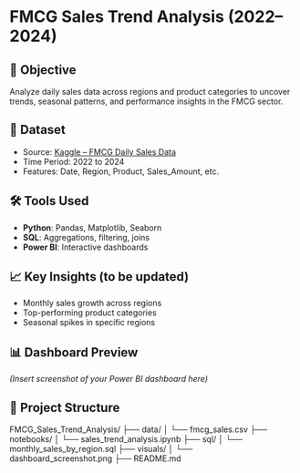 # FMCG Sales Trend Analysis (2022–2024)

## 📌 Objective
Analyze daily sales data across regions and product categories to uncover trends, seasonal patterns, and performance insights in the FMCG sector.

## 📂 Dataset
- Source: [Kaggle – FMCG Daily Sales Data](https://www.kaggle.com/datasets/beatafaron/fmcg-daily-sales-data-to-2022-2024)
- Time Period: 2022 to 2024
- Features: Date, Region, Product, Sales_Amount, etc.

## 🛠️ Tools Used
- **Python**: Pandas, Matplotlib, Seaborn
- **SQL**: Aggregations, filtering, joins
- **Power BI**: Interactive dashboards

## 📈 Key Insights (to be updated)
- Monthly sales growth across regions
- Top-performing product categories
- Seasonal spikes in specific regions

## 📊 Dashboard Preview
*(Insert screenshot of your Power BI dashboard here)*

## 📁 Project Structure
   FMCG_Sales_Trend_Analysis/ ├── data/ │ └── fmcg_sales.csv ├── notebooks/ │ └── sales_trend_analysis.ipynb ├── sql/ │ └── monthly_sales_by_region.sql ├── visuals/ │ └── dashboard_screenshot.png ├── README.md
